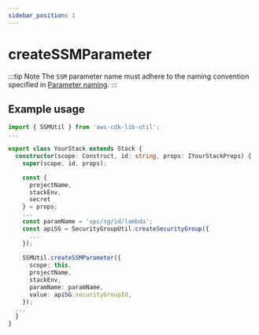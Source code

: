 ```yaml
---
sidebar_position: 1
---
```


# createSSMParameter
:::tip Note
The `SSM` parameter name must adhere to the naming convention specified in [Parameter naming](/docs/intro#parameter-naming).
:::

## Example usage
```typescript title="YourStack.ts"
import { SSMUtil } from 'aws-cdk-lib-util';
...

export class YourStack extends Stack {
  constructor(scope: Construct, id: string, props: IYourStackProps) {
    super(scope, id, props);

    const {
      projectName,
      stackEnv,
      secret
    } = props;
    ...
    const paramName = 'vpc/sg/id/lambda';
    const apiSG = SecurityGroupUtil.createSecurityGroup({
      ...
    });
    
    SSMUtil.createSSMParameter({
      scope: this,
      projectName,
      stackEnv,
      paramName: paramName,
      value: apiSG.securityGroupId,
    });
  ...
  }
}
```

